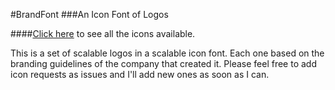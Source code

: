 #BrandFont
###An Icon Font of Logos

####[Click here](http://rb.cm/brandfont/) to see all the icons available.

This is a set of scalable logos in a scalable icon font. Each one based on the branding guidelines of the company that created it. Please feel free to add icon requests as issues and I'll add new ones as soon as I can.
